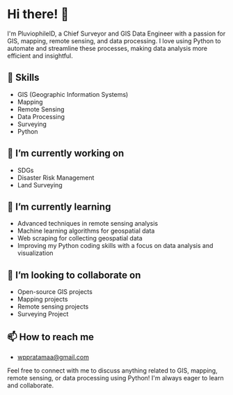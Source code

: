 # Hi there! 👋

I'm PluviophileID, a Chief Surveyor and GIS Data Engineer with a passion for GIS, mapping, remote sensing, and data processing. I love using Python to automate and streamline these processes, making data analysis more efficient and insightful.

## 🧰 Skills

- GIS (Geographic Information Systems)
- Mapping
- Remote Sensing
- Data Processing
- Surveying
- Python

## 🔭 I’m currently working on

- SDGs
- Disaster Risk Management
- Land Surveying

## 🌱 I’m currently learning

- Advanced techniques in remote sensing analysis
- Machine learning algorithms for geospatial data
- Web scraping for collecting geospatial data
- Improving my Python coding skills with a focus on data analysis and visualization

## 👯 I’m looking to collaborate on

- Open-source GIS projects
- Mapping projects
- Remote sensing projects
- Surveying Project

## 📫 How to reach me

- wppratamaa@gmail.com

Feel free to connect with me to discuss anything related to GIS, mapping, remote sensing, or data processing using Python! I'm always eager to learn and collaborate.


<!---
pluviophileid/pluviophileid is a ✨ special ✨ repository because its `README.md` (this file) appears on your GitHub profile.
You can click the Preview link to take a look at your changes.
--->

